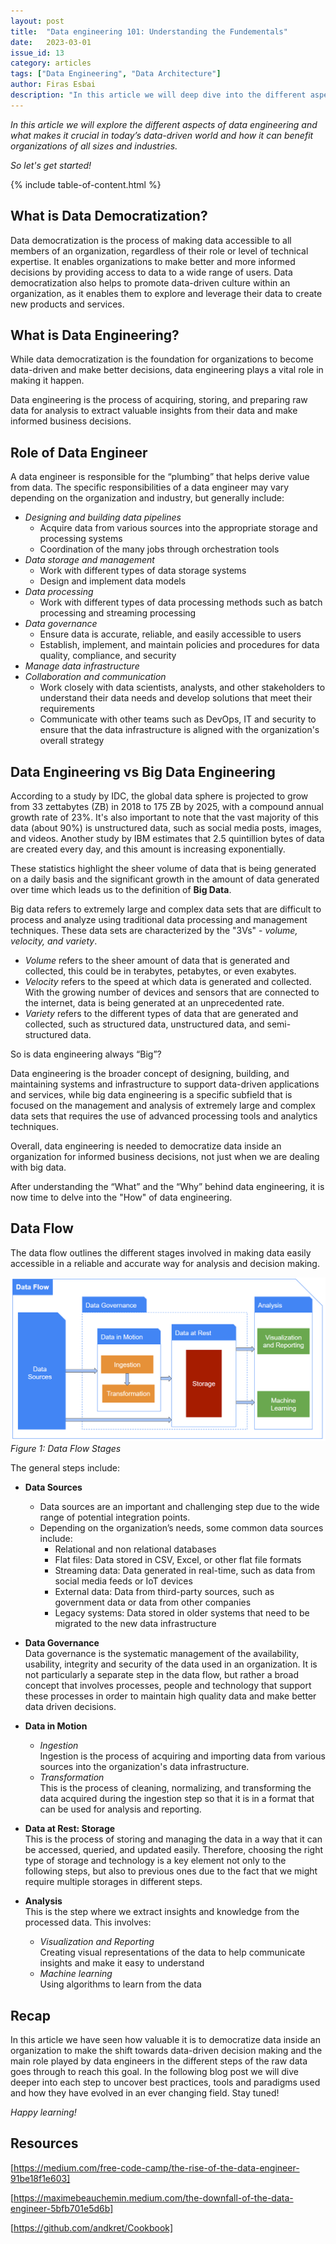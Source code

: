 ```yaml
---
layout: post
title:  "Data engineering 101: Understanding the Fundementals"
date:   2023-03-01
issue_id: 13
category: articles
tags: ["Data Engineering", "Data Architecture"]
author: Firas Esbai
description: "In this article we will deep dive into the different aspects of data engineering and see its importance in data democratization"
---
```


*In this article we will explore the different aspects of data engineering and what makes it crucial in today’s data-driven world and how it can benefit organizations of all sizes and industries.* 

*So let's get started!* 

{% include table-of-content.html %}

## What is Data Democratization? ##

Data democratization is the process of making data accessible to all members of an organization, regardless of their role or level of technical expertise. 
It enables organizations to make better and more informed decisions by providing access to data to a wide range of users. 
Data democratization also helps to promote data-driven culture within an organization, as it enables them to explore and leverage their data to create new products and services. 

## What is Data Engineering? ##

While data democratization is the foundation for organizations to become data-driven and make better decisions, data engineering plays a vital role in making it happen.

Data engineering is the process of acquiring, storing, and preparing raw data for analysis to extract valuable insights from their data and make informed business decisions. 

## Role of Data Engineer ##

A data engineer is responsible for the “plumbing” that helps derive value from data. 
The specific responsibilities of a data engineer may vary depending on the organization and industry, but generally include:

- *Designing and building data pipelines*
    - Acquire data from various sources into the appropriate storage and processing systems
	- Coordination of the many jobs through orchestration tools 
- *Data storage and management* 
  - Work with different types of data storage systems
  - Design and implement data models 
- *Data processing* 
  - Work with different types of data processing methods such as batch processing and streaming processing
- *Data governance*
  - Ensure data is accurate, reliable, and easily accessible to users
  - Establish, implement, and maintain policies and procedures for data quality, compliance, and security
- *Manage data infrastructure*
- *Collaboration and communication* 
  - Work closely with data scientists, analysts, and other stakeholders to understand their data needs and develop solutions that meet their requirements
  - Communicate with other teams such as DevOps, IT and security to ensure that the data infrastructure is aligned with the organization's overall strategy

## Data Engineering vs Big Data Engineering ##

According to a study by IDC, the global data sphere is projected to grow from 33 zettabytes (ZB) in 2018 to 175 ZB by 2025, with a compound annual growth rate of 23%. 
It's also important to note that the vast majority of this data (about 90%) is unstructured data, such as social media posts, images, and videos.
Another study by IBM estimates that 2.5 quintillion bytes of data are created every day, and this amount is increasing exponentially. 

These statistics highlight the sheer volume of data that is being generated on a daily basis and the significant growth in the amount of data generated over time which leads us to the definition of **Big Data**. 

Big data refers to extremely large and complex data sets that are difficult to process and analyze using traditional data processing and management techniques. These data sets are characterized by the "3Vs" - *volume, velocity, and variety*.

- *Volume* refers to the sheer amount of data that is generated and collected, this could be in terabytes, petabytes, or even exabytes.
- *Velocity* refers to the speed at which data is generated and collected. With the growing number of devices and sensors that are connected to the internet, data is being generated at an unprecedented rate.
- *Variety* refers to the different types of data that are generated and collected, such as structured data, unstructured data, and semi-structured data.

So is data engineering always “Big”? 

Data engineering is the broader concept of designing, building, and maintaining systems and infrastructure to support data-driven applications and services, while big data engineering is a specific subfield that is focused on the management and analysis of extremely large and complex data sets that requires the use of advanced processing tools and analytics techniques. 

Overall, data engineering is needed to democratize data inside an organization for informed business decisions, not just when we are dealing with big data. 

After understanding the “What” and the “Why” behind data engineering, it is now time to delve into the "How" of data engineering.

## Data Flow ## 

The data flow outlines the different stages involved in making data easily accessible in a reliable and accurate way for analysis and decision making. 

![image](/assets/images/articles/10_data_flow.png)
<br />*Figure 1: Data Flow Stages* 

The general steps include:

- **Data Sources**
  - Data sources are an important and challenging step due to the wide range of potential integration points. 
  - Depending on the organization’s needs, some common data sources include:
    - Relational and non relational databases 
	- Flat files: Data stored in CSV, Excel, or other flat file formats
	- Streaming data: Data generated in real-time, such as data from social media feeds or IoT devices
	- External data: Data from third-party sources, such as government data or data from other companies
    - Legacy systems: Data stored in older systems that need to be migrated to the new data infrastructure

- **Data Governance**
  <br/>Data governance is the systematic management of the availability, usability, integrity and security of the data used in an organization. 
  It is not particularly a separate step in the data flow, but rather a broad concept that involves processes, people and technology that support these processes in order to maintain high quality data and make better data driven decisions.   

- **Data in Motion** 
  - *Ingestion* 
    <br/>Ingestion is the process of acquiring and importing data from various sources into the organization's data infrastructure.
  - *Transformation* 
    <br/>This is the process of cleaning, normalizing, and transforming the data acquired during the ingestion step so that it is in a format that can be used for analysis and reporting.

- **Data at Rest: Storage** 
  <br/>This is the process of storing and managing the data in a way that it can be accessed, queried, and updated easily. Therefore, choosing the right type of storage and technology is a key element not only to the following steps, but also to previous ones due to the fact that we might require multiple storages in different steps. 

- **Analysis** 
  <br/>This is the step where we extract insights and knowledge from the processed data. This involves: 
    - *Visualization and Reporting*
      <br/>Creating visual representations of the data to help communicate insights and make it easy to understand
    - *Machine learning*
	  <br/>Using algorithms to learn from the data
	  
## Recap ## 

In this article we have seen how valuable it is to democratize data inside an organization to make the shift towards data-driven decision making and the main role played by data engineers in the different steps of the raw data goes through to reach this goal. 
In the following blog post we will dive deeper into each step to uncover best practices, tools and paradigms used and how they have evolved in an ever changing field. Stay tuned!

*Happy learning!*

## Resources ##

[https://medium.com/free-code-camp/the-rise-of-the-data-engineer-91be18f1e603]

[https://maximebeauchemin.medium.com/the-downfall-of-the-data-engineer-5bfb701e5d6b]

[https://github.com/andkret/Cookbook]

[https://medium.com/free-code-camp/the-rise-of-the-data-engineer-91be18f1e603]: https://medium.com/free-code-camp/the-rise-of-the-data-engineer-91be18f1e603 
[https://maximebeauchemin.medium.com/the-downfall-of-the-data-engineer-5bfb701e5d6b]: https://maximebeauchemin.medium.com/the-downfall-of-the-data-engineer-5bfb701e5d6b 
[https://github.com/andkret/Cookbook]: https://github.com/andkret/Cookbook 